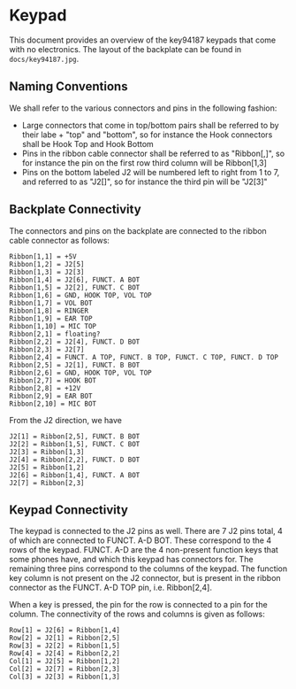 # Keypad

This document provides an overview of the key94187 keypads that come with no electronics. The layout of the backplate can be found in `docs/key94187.jpg`.

## Naming Conventions

We shall refer to the various connectors and pins in the following fashion:

- Large connectors that come in top/bottom pairs shall be referred to by their labe + "top" and "bottom", so for instance the Hook connectors shall be Hook Top and Hook Bottom
- Pins in the ribbon cable connector shall be referred to as "Ribbon[<row>,<col>]", so for instance the pin on the first row third column will be Ribbon[1,3]
- Pins on the bottom labeled J2 will be numbered left to right from 1 to 7, and referred to as "J2[<pin number>]", so for instance the third pin will be "J2[3]"

## Backplate Connectivity

The connectors and pins on the backplate are connected to the ribbon cable connector as follows:

```
Ribbon[1,1] = +5V
Ribbon[1,2] = J2[5]
Ribbon[1,3] = J2[3]
Ribbon[1,4] = J2[6], FUNCT. A BOT
Ribbon[1,5] = J2[2], FUNCT. C BOT
Ribbon[1,6] = GND, HOOK TOP, VOL TOP
Ribbon[1,7] = VOL BOT
Ribbon[1,8] = RINGER
Ribbon[1,9] = EAR TOP
Ribbon[1,10] = MIC TOP
Ribbon[2,1] = floating?
Ribbon[2,2] = J2[4], FUNCT. D BOT
Ribbon[2,3] = J2[7]
Ribbon[2,4] = FUNCT. A TOP, FUNCT. B TOP, FUNCT. C TOP, FUNCT. D TOP
Ribbon[2,5] = J2[1], FUNCT. B BOT
Ribbon[2,6] = GND, HOOK TOP, VOL TOP
Ribbon[2,7] = HOOK BOT
Ribbon[2,8] = +12V
Ribbon[2,9] = EAR BOT
Ribbon[2,10] = MIC BOT
```

From the J2 direction, we have

```
J2[1] = Ribbon[2,5], FUNCT. B BOT
J2[2] = Ribbon[1,5], FUNCT. C BOT
J2[3] = Ribbon[1,3]
J2[4] = Ribbon[2,2], FUNCT. D BOT
J2[5] = Ribbon[1,2]
J2[6] = Ribbon[1,4], FUNCT. A BOT
J2[7] = Ribbon[2,3]
```

## Keypad Connectivity

The keypad is connected to the J2 pins as well. There are 7 J2 pins total, 4 of which are connected to FUNCT. A-D BOT. These correspond to the 4 rows of the keypad. FUNCT. A-D are the 4 non-present function keys that some phones have, and which this keypad has connectors for. The remaining three pins correspond to the columns of the keypad. The function key column is not present on the J2 connector, but is present in the ribbon connector as the FUNCT. A-D TOP pin, i.e. Ribbon[2,4].

When a key is pressed, the pin for the row is connected to a pin for the column. The connectivity of the rows and columns is given as follows:

```
Row[1] = J2[6] = Ribbon[1,4]
Row[2] = J2[1] = Ribbon[2,5]
Row[3] = J2[2] = Ribbon[1,5]
Row[4] = J2[4] = Ribbon[2,2]
Col[1] = J2[5] = Ribbon[1,2]
Col[2] = J2[7] = Ribbon[2,3]
Col[3] = J2[3] = Ribbon[1,3]
```
